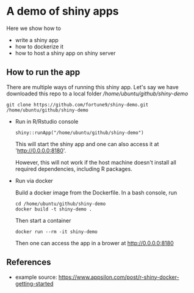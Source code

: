 # A demo of shiny apps

Here we show how to

- write a shiny app
- how to dockerize it
- how to host a shiny app on shiny server

## How to run the app

There are multiple ways of running this shiny app.
Let's say we have downloaded this repo to a local
folder */home/ubuntu/github/shiny-demo*

```
git clone https://github.com/fortune9/shiny-demo.git /home/ubuntu/github/shiny-demo
```

- Run in R/Rstudio console
  
  ```
  shiny::runApp("/home/ubuntu/github/shiny-demo")
  ```
  
  This will start the shiny app and one can also access it at
  'http://0.0.0.0:8180'.

  However, this will not work if the host machine doesn't install
  all required dependencies, including R packages.

- Run via docker

  Build a docker image from the Dockerfile. In a bash console, run

  ```
  cd /home/ubuntu/github/shiny-demo
  docker build -t shiny-demo .
  ```

  Then start a container

  ```
  docker run --rm -it shiny-demo
  ```

  Then one can access the app in a brower at http://0.0.0.0:8180

## References

- example source: https://www.appsilon.com/post/r-shiny-docker-getting-started

